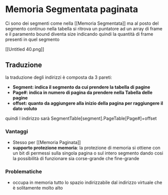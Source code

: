 # Memoria Segmentata paginata

Ci sono dei segmenti come nella [[Memoria Segmentata]]  ma al posto del segmento continuo nella tabella si ritrova un puntatore ad un array di frame e il paramento bound diventa size indicando quindi la quantità di frame presenti in quel segmento

[[Untitled 40.png]]

## Traduzione

la traduzione degli indirizzi è composta da 3 pareti:

- **Segment: indica il segmento da cui prendere la tabella di pagine**
- **Page#: indica in numero di pagina da prendere nella Tabella delle pagine**
- **offset: quanto da aggiungere alla inizio della pagina per raggiungere il dato voluto**

quindi l indirizzo sarà SegmentTable[segment].PageTable[Page#]+offset

### Vantaggi

- Stesso per [[Memoria Paginata]]
- **supporto protezione memoria**: la protezione di memoria si ottiene con un bit di permessi sulla singola pagina o sul intero segmento dando cosi la possibilità di funzionare sia corse-grande che fine-grande

### Problematiche

- occupa in memoria tutto lo spazio indirizzabile dal indirizzo virtuale che è solitamente molto alto

